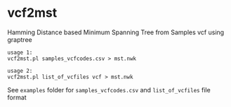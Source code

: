 # vcf2mst

Hamming Distance based Minimum Spanning Tree from Samples vcf using graptree

```
usage 1: 
vcf2mst.pl samples_vcfcodes.csv > mst.nwk

usage 2: 
vcf2mst.pl list_of_vcfiles vcf > mst.nwk

```

See `examples` folder for `samples_vcfcodes.csv` and `list_of_vcfiles` file format

